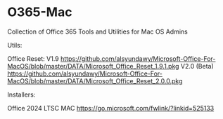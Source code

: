 # O365-Mac
Collection of Office 365 Tools and Utilities for Mac OS Admins




Utils:

Office Reset: 
V1.9
https://github.com/alsyundawy/Microsoft-Office-For-MacOS/blob/master/DATA/Microsoft_Office_Reset_1.9.1.pkg
V2.0 (Beta)
https://github.com/alsyundawy/Microsoft-Office-For-MacOS/blob/master/DATA/Microsoft_Office_Reset_2.0.0.pkg

Installers: 

Office 2024 LTSC MAC
https://go.microsoft.com/fwlink/?linkid=525133

